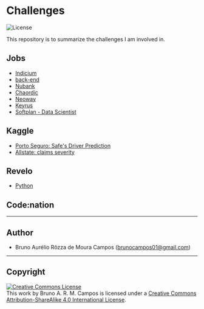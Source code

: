 # Challenges
![License](https://img.shields.io/badge/Code%20License-MIT-blue.svg)

This repository is to summarize the challenges I am involved in.

## Jobs
- [Indicium](https://github.com/brunocampos01/challenge-indicium)
- [back-end](https://github.com/brunocampos01/challenge-back-end)
- [Nubank](https://github.com/brunocampos01/challenge-nubank)
- [Chaordic](https://github.com/brunocampos01/challenge-chaordic)
- [Neoway](https://github.com/brunocampos01/challenge-neoway)
- [Keyrus](https://github.com/brunocampos01/challenge-keyrus)
- [Softplan - Data Scientist](https://github.com/brunocampos01/challenge-softplan)

## Kaggle
- [Porto Seguro: Safe's Driver Prediction](https://github.com/brunocampos01/porto-seguro-safe-driver-prediction)
- [Allstate: claims severity](https://github.com/brunocampos01/allstate-claims-severity)

## Revelo
- [Python](https://github.com/brunocampos01/revelo-questions)

## Code:nation

---

## Author
- Bruno Aurélio Rôzza de Moura Campos (brunocampos01@gmail.com)

---

## Copyright
<a rel="license" href="http://creativecommons.org/licenses/by-sa/4.0/"><img alt="Creative Commons License" style="border-width:0" src="https://i.creativecommons.org/l/by-sa/4.0/88x31.png" /></a><br />This work by <span xmlns:cc="http://creativecommons.org/ns#" property="cc:attributionName">Bruno A. R. M. Campos</span> is licensed under a <a rel="license" href="http://creativecommons.org/licenses/by-sa/4.0/">Creative Commons Attribution-ShareAlike 4.0 International License</a>.
